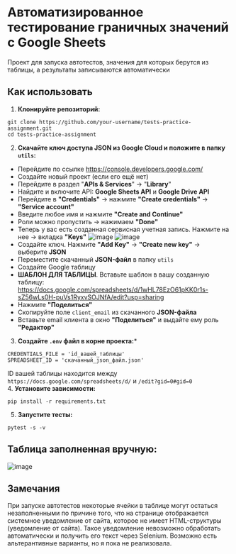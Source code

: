 # Автоматизированное тестирование граничных значений с Google Sheets
Проект для запуска автотестов, значения для которых берутся из таблицы, а результаты записываются автоматически

## Как использовать
1. **Клонируйте репозиторий:**
```
git clone https://github.com/your-username/tests-practice-assignment.git
cd tests-practice-assignment
```
2. **Скачайте ключ доступа JSON из Google Cloud и положите в папку ```utils```:**
 - Перейдите по ссылке https://console.developers.google.com/
 - Создайте новый проект (если его ещё нет)
 - Перейдите в раздел "**APIs & Services**" -> "**Library**"
 - Найдите и включите API: **Google Sheets API** и **Google Drive API**
 - Перейдите в **"Credentials"** -> нажмите **"Create credentials"** -> **"Service account"**
 - Введите любое имя и нажмите **"Create and Continue"**
 - Роли можно пропустить -> нажимаем **"Done"**
 - Теперь у вас есть созданная сервисная учетная запись. Нажмите на нее -> вкладка **"Keys"**
  ![image](https://github.com/user-attachments/assets/f4404594-82c5-4b32-8f87-80129a65665f)
  ![image](https://github.com/user-attachments/assets/11f4b12c-70c5-4b90-9fa4-1cd0105e300d)
 - Создайте ключ. Нажмите **"Add Key"** -> **"Create new key"** -> выберите **JSON**
 - Переместите скачанный **JSON-файл** в папку ```utils```
 - Создайте Google таблицу
 - **ШАБЛОН ДЛЯ ТАБЛИЦЫ**. Вставьте шаблон в вашу созданную таблицу:
  https://docs.google.com/spreadsheets/d/1wHL78EzO61pKK0r1s-sZ56wLs0H-puVs1RyxvSOJNfA/edit?usp=sharing
 - Нажмите **"Поделиться"**
 - Скопируйте поле ```client_email``` из скачанного **JSON-файла**
 - Вставьте email клиента в окно **"Поделиться"** и выдайте ему роль **"Редактор"**  
3. **Создайте ```.env``` файл в корне проекта:***
```
CREDENTIALS_FILE = 'id_вашей_таблицы'
SPREADSHEET_ID = 'скачанный_json_файл.json'
```
ID вашей таблицы находится между ```https://docs.google.com/spreadsheets/d/``` и ```/edit?gid=0#gid=0```  
4. **Установите зависимости:**
```
pip install -r requirements.txt
```
5. **Запустите тесты:**
```
pytest -s -v
```
## Таблица заполненная вручную:
![image](https://github.com/user-attachments/assets/3779e565-0090-47e5-ae72-cdac4759eb69)
## Замечания
При запуске автотестов некоторые ячейки в таблице могут остаться незаполненными по причине того, что на странице отображается системное уведомление от сайта, которое не имеет HTML-структуры (уведомление от сайта). Такое уведомление невозможно обработать автоматически и получить его текст через Selenium. Возможно есть альтерантивные варианты, но я пока не реализовала.

